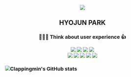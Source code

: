 
<div align='center'>
<img src="https://capsule-render.vercel.app/api?type=soft&color=auto&height=200&section=header&text=Growing up&fontSize=80" />
</div>
<div align=center><h2> HYOJUN PARK </h2></div>
<div align=center><h3> 🙆🏽‍♂️ Think about user experience 👍 </h3></div>

<div align='center'>
   <img src='https://img.shields.io/badge/html5-%23E34F26.svg?style=for-the-badge&logo=html5&logoColor=white'/>
  <img src='https://img.shields.io/badge/css3-%231572B6.svg?style=for-the-badge&logo=css3&logoColor=white'/>
   <img src='https://img.shields.io/badge/javascript-%23323330.svg?style=for-the-badge&logo=javascript&logoColor=%23F7DF1E'/>
  <img src='https://img.shields.io/badge/react-%2320232a.svg?style=for-the-badge&logo=react&logoColor=%2361DAFB'/>
   </div>
   <div align='center'>
   <img src='https://img.shields.io/badge/React_Router-CA4245?style=for-the-badge&logo=react-router&logoColor=white'/>
   <img src='https://img.shields.io/badge/redux-%23593d88.svg?style=for-the-badge&logo=redux&logoColor=white'/>
   <img src='https://img.shields.io/badge/styled--components-DB7093?style=for-the-badge&logo=styled-components&logoColor=white'/>
   <img src='https://img.shields.io/badge/Socket.io-black?style=for-the-badge&logo=socket.io&badgeColor=010101'/>
   <img src='https://img.shields.io/badge/yarn-%232C8EBB.svg?style=for-the-badge&logo=yarn&logoColor=white'/>
</div>

### ![Clappingmin's GitHub stats](https://github-readme-stats.vercel.app/api?username=Junparkk&show_icons=true&theme=vue&hide_border=true)




